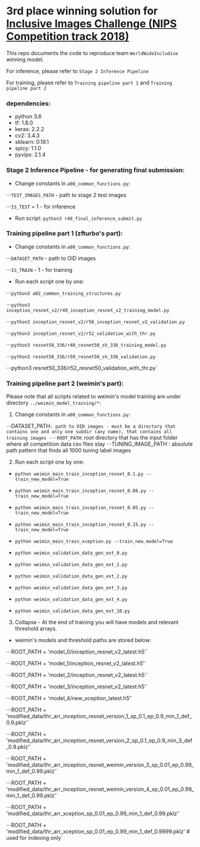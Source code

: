 3rd place winning solution for [Inclusive Images Challenge (NIPS Competition track 2018)](https://www.kaggle.com/c/inclusive-images-challenge)
================================
This repo documents the code to reproduce team `WorldWideIncludive` winning model. 

For inference, please refer to `Stage 2 Inference Pipeline` 

For training, please refer to `Training pipeline part 1` and `Training pipeline part 2`

### dependencies: 
- python 3.6
- tf: 1.8.0
- keras: 2.2.2
- cv2: 3.4.3
- sklearn: 0.19.1
- spicy: 1.1.0
- pyvips: 2.1.4


### Stage 2 Inference Pipeline - for generating final submission: 

- Change constants in `a00_common_functions.py`:

⋅⋅⋅`TEST_IMAGES_PATH` - path to stage 2 test images

⋅⋅⋅`IS_TEST` = 1 - for inference

- Run script: `python3 r40_final_inference_submit.py`



### Training pipeline part 1 (zfturbo's part):

- Change constants in `a00_common_functions.py`:

⋅⋅⋅`DATASET_PATH` - path to OID images

⋅⋅⋅`IS_TRAIN` - 1 - for training

- Run each script one by one:

⋅⋅⋅`python3 a02_common_training_structures.py`

⋅⋅⋅`python3 inception_resnet_v2/r40_inception_resnet_v2_training_model.py`

⋅⋅⋅`python3 inception_resnet_v2/r50_inception_resnet_v2_validation.py`

⋅⋅⋅`python3 inception_resnet_v2/r52_validation_with_thr.py`

⋅⋅⋅`python3 resnet50_336/r40_resnet50_sh_336_training_model.py`

⋅⋅⋅`python3 resnet50_336/r50_resnet50_sh_336_validation.py`

⋅⋅⋅python3 resnet50_336/r52_resnet50_validation_with_thr.py`


### Training pipeline part 2 (weimin's part):

Please note that all scripts related to weimin's model training are under directory `../weimin_model_training/*`: 

1) Change constants in `a00_common_functions.py`: 

⋅⋅⋅DATASET_PATH`: path to OID images - must be a directory that contains one and only one subdir (any name), that contains all training images
⋅⋅⋅ROOT_PATH`: root directory that has the input folder where all competition data csv files stay
⋅⋅⋅TUNING_IMAGE_PATH`: absolute path pattern that finds all 1000 tuning label images 

2) Run each script one by one:

- `python weimin_main_train_inception_resnet_0.1.py --train_new_model=True`

- `python weimin_main_train_inception_resnet_0.08.py --train_new_model=True` 

- `python weimin_main_train_inception_resnet_0.05.py --train_new_model=True` 

- `python weimin_main_train_inception_resnet_0.15.py --train_new_model=True` 

- `python weimin_main_train_xception.py --train_new_model=True` 


- `python weimin_validation_data_gen_ext_0.py`

- `python weimin_validation_data_gen_ext_1.py`

- `python weimin_validation_data_gen_ext_2.py`

- `python weimin_validation_data_gen_ext_3.py`

- `python weimin_validation_data_gen_ext_4.py`

- `python weimin_validation_data_gen_ext_10.py`

3) Collapse - At the end of training you will have models and relevant threshold arrays.

- weimin's models and threshold paths are stored below: 

⋅⋅⋅ROOT_PATH + 'model_0/inception_resnet_v2_latest.h5'`

⋅⋅⋅ROOT_PATH + 'model_1/inception_resnet_v2_latest.h5'`

⋅⋅⋅ROOT_PATH + 'model_2/inception_resnet_v2_latest.h5'`

⋅⋅⋅ROOT_PATH + 'model_3/inception_resnet_v2_latest.h5'`

⋅⋅⋅ROOT_PATH + 'model_4/new_xception_latest.h5'`

⋅⋅⋅ROOT_PATH + 'modified_data/thr_arr_inception_resnet_version_1_sp_0.1_ep_0.9_min_1_def_0.9.pklz'`

⋅⋅⋅ROOT_PATH + 'modified_data/thr_arr_inception_resnet_version_2_sp_0.1_ep_0.9_min_3_def_0.9.pklz'`

⋅⋅⋅ROOT_PATH + 'modified_data/thr_arr_inception_resnet_weimin_version_3_sp_0.01_ep_0.99_min_1_def_0.99.pklz'`

⋅⋅⋅ROOT_PATH + 'modified_data/thr_arr_inception_resnet_weimin_version_4_sp_0.01_ep_0.99_min_1_def_0.99.pklz'`

⋅⋅⋅ROOT_PATH + 'modified_data/thr_arr_xception_sp_0.01_ep_0.99_min_1_def_0.99.pklz'`

⋅⋅⋅ROOT_PATH + 'modified_data/thr_arr_xception_sp_0.01_ep_0.99_min_1_def_0.9999.pklz' # used for indexing only`